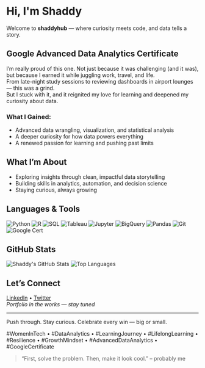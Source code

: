 # Hi, I'm Shaddy

Welcome to **shaddyhub** — where curiosity meets code, and data tells a story.

## Google Advanced Data Analytics Certificate  
I’m really proud of this one. Not just because it was challenging (and it was), but because I earned it while juggling work, travel, and life.  
From late-night study sessions to reviewing dashboards in airport lounges — this was a grind.  
But I stuck with it, and it reignited my love for learning and deepened my curiosity about data.

### What I Gained:
- Advanced data wrangling, visualization, and statistical analysis
- A deeper curiosity for how data powers everything
- A renewed passion for learning and pushing past limits

## What I’m About
- Exploring insights through clean, impactful data storytelling
- Building skills in analytics, automation, and decision science
- Staying curious, always growing

## Languages & Tools

![Python](https://img.shields.io/badge/Python-3776AB?style=for-the-badge&logo=python&logoColor=white)
![R](https://img.shields.io/badge/R-276DC3?style=for-the-badge&logo=r&logoColor=white)
![SQL](https://img.shields.io/badge/SQL-336791?style=for-the-badge&logo=postgresql&logoColor=white)
![Tableau](https://img.shields.io/badge/Tableau-E97627?style=for-the-badge&logo=tableau&logoColor=white)
![Jupyter](https://img.shields.io/badge/Jupyter-F37626?style=for-the-badge&logo=jupyter&logoColor=white)
![BigQuery](https://img.shields.io/badge/BigQuery-669DF6?style=for-the-badge&logo=googlecloud&logoColor=white)
![Pandas](https://img.shields.io/badge/Pandas-150458?style=for-the-badge&logo=pandas&logoColor=white)
![Git](https://img.shields.io/badge/Git-F05032?style=for-the-badge&logo=git&logoColor=white)
![Google Cert](https://img.shields.io/badge/Google-Advanced%20Data%20Analytics-brightgreen?style=for-the-badge&logo=google&logoColor=white)

## GitHub Stats

![Shaddy's GitHub Stats](https://github-readme-stats.vercel.app/api?username=shaddyhub&show_icons=true&theme=tokyonight&hide_border=true)
![Top Languages](https://github-readme-stats.vercel.app/api/top-langs/?username=shaddyhub&layout=compact&theme=tokyonight&hide_border=true)

## Let’s Connect  
[LinkedIn](https://linkedin.com/in/smorisset888) • [Twitter](https://twitter.com/jesitme)  
*Portfolio in the works — stay tuned*

---

Push through. Stay curious. Celebrate every win — big or small.

#WomenInTech • #DataAnalytics • #LearningJourney • #LifelongLearning • #Resilience • #GrowthMindset • #AdvancedDataAnalytics • #GoogleCertificate
> “First, solve the problem. Then, make it look cool.” – probably me

